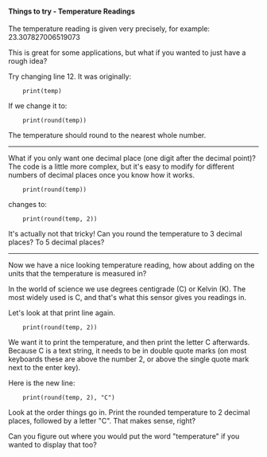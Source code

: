 #### Things to try - Temperature Readings

The temperature reading is given very precisely, for example: 23.307827006519073

This is great for some applications, but what if you wanted to just have a rough idea?

Try changing line 12. It was originally:

        print(temp)

If we change it to:

        print(round(temp))
        
The temperature should round to the nearest whole number.

----

What if you only want one decimal place (one digit after the decimal point)? The code is a little more complex, but it's easy to modify for different numbers of decimal places once you know how it works.

        print(round(temp))
        
changes to:

        print(round(temp, 2))
        
It's actually not that tricky! Can you round the temperature to 3 decimal places? To 5 decimal places?

----

Now we have a nice looking temperature reading, how about adding on the units that the temperature is measured in?

In the world of science we use degrees centigrade (C) or Kelvin (K). The most widely used is C, and that's what this sensor gives you readings in.

Let's look at that print line again.

        print(round(temp, 2))
        
We want it to print the temperature, and then print the letter C afterwards. Because C is a text string, it needs to be in double quote marks (on most keyboards these are above the number 2, or above the single quote mark next to the enter key).

Here is the new line:

        print(round(temp, 2), "C")
        
Look at the order things go in. Print the rounded temperature to 2 decimal places, followed by a letter "C". That makes sense, right?

Can you figure out where you would put the word "temperature" if you wanted to display that too?
